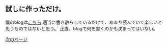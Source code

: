 ## 試しに作っただけ。

僕のblogは[こちら](https://sykyugaming.wordpress.com/) 適当に書き散らしているだけで、あまり読んでいて楽しいと思うものではないと思う。
正直、blogで何を書くのかも決まってはいない。

[次のページ](https://sykyu.github.io/kobold.github.io/Top/index.html) 


